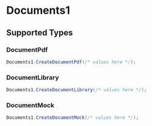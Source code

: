 # Documents1


## Supported Types

### DocumentPdf

```csharp
Documents1.CreateDocumentPdf(/* values here */);
```

### DocumentLibrary

```csharp
Documents1.CreateDocumentLibrary(/* values here */);
```

### DocumentMock

```csharp
Documents1.CreateDocumentMock(/* values here */);
```
